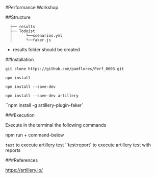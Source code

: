 #Performance Workshop

##Structure

```
  ├── results
  ├── Todoist
  │      └──scenarios.yml
  │      └──faker.js  
  ```

* results folder should be created

##Installation

``git clone https://github.com/pamflores/Perf_0603.git``

``npm install``

``npm install --save-dev``

``npm install --save-dev artillery``

``npm install -g artillery-plugin-faker`

###Execution

Execute in the terminal the following commands

npm run + command-below

``test`` to execute artillery test
``test:report` to execute artillery test with reports


###References

https://artillery.io/
